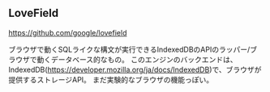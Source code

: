 
## LoveField
https://github.com/google/lovefield

ブラウザで動くSQLライクな構文が実行できるIndexedDBのAPIのラッパー/ブラウザで動くデータベース的なもの。
このエンジンのバックエンドは、IndexedDB(https://developer.mozilla.org/ja/docs/IndexedDB)で、ブラウザが提供するストレージAPI。
まだ実験的なブラウザの機能っぽい。
